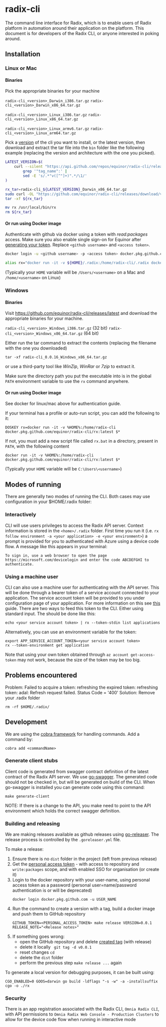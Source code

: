 # radix-cli

The command line interface for Radix, which is to enable users of Radix platform in automation around their application on the platform. This document is for developers of the Radix CLI, or anyone interested in poking around.

## Installation

### Linux or Mac

#### Binaries

Pick the appropriate binaries for your machine

`radix-cli_<version>_Darwin_i386.tar.gz` `radix-cli_<version>_Darwin_x86_64.tar.gz`

`radix-cli_<version>_Linux_i386.tar.gz` `radix-cli_<version>_Linux_x86_64.tar.gz`

`radix-cli_<version>_Linux_armv6.tar.gz` `radix-cli_<version>_Linux_arm64.tar.gz`

Pick a [version](https://github.com/equinor/radix-cli/releases) of the cli you want to install, or the latest version, then download and extract the tar file into the `bin` folder like the following example (replacing the version and architecture with the one you picked).

```bash
LATEST_VERSION=$(
    curl --silent "https://api.github.com/repos/equinor/radix-cli/releases/latest" |
        grep '"tag_name":' |
        sed -E 's/.*"v([^"]+)".*/\1/'
)

rx_tar=radix-cli_${LATEST_VERSION}_Darwin_x86_64.tar.gz
sudo curl -OL "https://github.com/equinor/radix-cli/releases/download/v${LATEST_VERSION}/${rx_tar}"
tar -xf ${rx_tar}

mv rx /usr/local/bin/rx
rm ${rx_tar}
```

#### Or run using Docker image

Authenticate with github via docker using a token with _read:packages_ access. Make sure you also enable single sign-on for Equinor after [generating your token](https://github.com/settings/tokens). Replace `<github username>` and `<access token>`.

```bash
docker login -u <github username> -p <access token> docker.pkg.github.com

alias rx="docker run -it -v ${HOME}/.radix:/home/radix-cli/.radix docker.pkg.github.com/equinor/radix-cli/rx:latest"
```

(Typically your `HOME` variable will be `/Users/<username>` on a Mac and `/home/<username>` on Linux)

### Windows

#### Binaries

Visit https://github.com/equinor/radix-cli/releases/latest and download the appropriate binaries for your machine.

`radix-cli_<version>_Windows_i386.tar.gz` (32 bit)
`radix-cli_<version>_Windows_x86_64.tar.gz` (64 bit)

Either run the tar command to extract the contents (replacing the filename with the one you downloaded)

```batch
tar -xf radix-cli_0.0.16_Windows_x86_64.tar.gz
```

or use a third-party tool like _WinZip_, _WinRar_ or _7zip_ to extract it.

Make sure the directory path you put the executable into is in the global `PATH` environment variable to use the `rx` command anywhere.

#### Or run using Docker image

See docker for linux/mac above for authentication guide.

If your terminal has a profile or auto-run script, you can add the following to it:

```batch
DOSKEY rx=docker run -it -v %HOME%:/home/radix-cli docker.pkg.github.com/equinor/radix-cli/rx:latest $*
```

If not, you must add a new script file called `rx.bat` in a directory, present in `PATH`, with the following content

```batch
docker run -it -v %HOME%:/home/radix-cli docker.pkg.github.com/equinor/radix-cli/rx:latest $*
```

(Typically your `HOME` variable will be `C:\Users\<username>`)

## Modes of running

There are generally two modes of running the CLI. Both cases may use configuration in your \$HOME/.radix folder:

### Interactively

CLI will use users privileges to access the Radix API server. Context information is stored in the `<home>/.radix` folder. First time you run it (i.e. `rx follow environment -a <your application> -e <your environment>`) a prompt is provided for you to authenticated with Azure using a device code flow. A message like this appears in your terminal:

`To sign in, use a web browser to open the page https://microsoft.com/devicelogin and enter the code ABCDEFGHI to authenticate.`

### Using a machine user

CLI can also use a machine user for authenticating with the API server. This will be done through a bearer token of a service account connected to your application. The service account token will be provided to you under configuration page of your application. For more information on this see [this](https://www.radix.equinor.com/guides/deploy-only/#machine-user-token) guide. There are two ways to feed this token to the CLI. Either using standard input. The should be done like this:

`echo <your service account token> | rx --token-stdin list applications`

Alternatively, you can use an environment variable for the token:

```
export APP_SERVICE_ACCOUNT_TOKEN=<your service account token>
rx --token-environment get application
```

Note that using your own token obtained through `az account get-access-token` may not work, because the size of the token may be too big.

## Problems encountered

Problem: Failed to acquire a token: refreshing the expired token: refreshing token: adal: Refresh request failed. Status Code = '400'
Solution: Remove your .radix folder

```
rm -rf $HOME/.radix/
```

## Development

We are using the [cobra framework](https://github.com/spf13/cobra) for handling commands. Add a command by:

```
cobra add <commandName>
```

### Generate client stubs

Client code is generated from swagger contract definition of the latest contract of the Radix API server. We use [go-swagger](https://github.com/go-swagger/go-swagger/blob/master/docs/install.md). The generated code should not be checked in, but will be generated on build of the CLI. When go-swagger is installed you can generate code using this command:

```
make generate-client
```

NOTE: If there is a change to the API, you make need to point to the API environment which holds the correct swagger definition.

### Building and releasing

We are making releases available as github releases using [go-releaser](https://goreleaser.com/). The release process is controlled by the `.goreleaser.yml` file. 

To make a release:
1. Ensure there is no `dist` folder in the project (left from previous release)
2. Get the [personal access token](https://github.com/settings/tokens) - with access to repository and `write:packages` scope, and with enabled SSO for organisation (or create it)
3. Login to the docker repository with your user-name, using personal access token as a password (personal user=name/password authentication is or will be deprecated)
    ```
    docker login docker.pkg.github.com -u USER_NAME
    ```
4. Run the command to create a version with a tag, build a docker image and push them to GitHub repository 
    ```
    GITHUB_TOKEN=<PERSONAL_ACCESS_TOKEN> make release VERSION=0.0.1 RELEASE_NOTE="<Release notes>"
    ```
5. If something goes wrong:
      - open the GitHub repository and delete [created tag](https://github.com/equinor/radix-cli/releases/) (with release)
      - delete it locally ` git tag -d v0.0.1`
      - reset changes `cd `
      - delete the `dist` folder
      - perform the previous step `make release ...` again  

To generate a local version for debugging purposes, it can be built using:

```
CGO_ENABLED=0 GOOS=darwin go build -ldflags "-s -w" -a -installsuffix cgo -o ./rx
```

### Security

There is an app registration associated with the Radix CLI, `Omnia Radix CLI`, with API permissions to `Omnia Radix Web Console - Production Clusters` to allow for the device code flow when running in interactive mode
